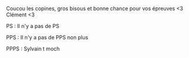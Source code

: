 Coucou les copines, gros bisous et bonne chance pour vos épreuves <3
Clément <3


PS : Il n'y a pas de PS

PPS : Il n'y a pas de PPS non plus

PPPS : Sylvain t moch
